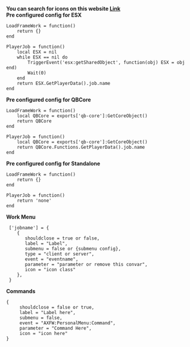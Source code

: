 **You can search for icons on this website <a href="https://fontawesome.com/v5.15/how-to-use/on-the-web/referencing-icons/basic-use">Link</a>**<br>
**Pre configured config for ESX**
````
LoadFrameWork = function()
    return {}
end

PlayerJob = function()
    local ESX = nil
    while ESX == nil do 
        TriggerEvent('esx:getSharedObject', function(obj) ESX = obj end)
        Wait(0)
    end
    return ESX.GetPlayerData().job.name
end
````
**Pre configured config for QBCore**
````
LoadFrameWork = function()
    local QBCore = exports['qb-core']:GetCoreObject()
    return QBCore
end

PlayerJob = function()
    local QBCore = exports['qb-core']:GetCoreObject()
    return QBCore.Functions.GetPlayerData().job.name
end
````

**Pre configured config for Standalone**
````
LoadFrameWork = function()
    return {}
end

PlayerJob = function()
    return 'none'
end
````

**Work Menu**
````
 ['jobname'] = {
    {
       shouldclose = true or false,
       label = "Label",
       submenu = false or {submenu config},
       type = "client or server",
       event = "eventname",
       parameter = "parameter or remove this convar",
       icon = "icon class"
    },
 }
 ````
**Commands**
````
{
     shouldclose = false or true,
     label = "Label here",
     submenu = false,
     event = "AXFW:PersonalMenu:Command",
     parameter = "Command Here",
     icon = "icon here"
}

